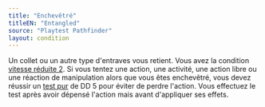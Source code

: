 ```yaml
---
title: "Enchevêtré"
titleEN: "Entangled"
source: "Playtest Pathfinder"
layout: condition
---
```


Un collet ou un autre type d'entraves vous retient. Vous avez la condition [vitesse réduite 2](vitesse-réduite.html). Si vous tentez une action, une activité, une action libre ou une réaction de manipulation alors que vous êtes enchevêtré, vous devez réussir un [test pur](/ch9-jouer-à-pathfinder/tests.html#tests-purs) de DD 5 pour éviter de perdre l'action. Vous effectuez le test après avoir dépensé l'action mais avant d'appliquer ses effets. 